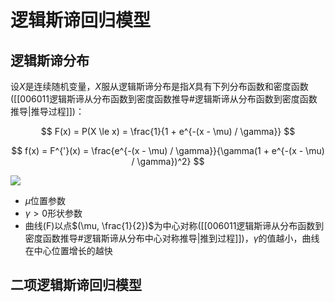 # 逻辑斯谛回归模型

## 逻辑斯谛分布

设$X$是连续随机变量，$X$服从逻辑斯谛分布是指$X$具有下列分布函数和密度函数([[006011逻辑斯谛从分布函数到密度函数推导#逻辑斯谛从分布函数到密度函数推导|推导过程]])：

$$
F(x) = P(X \le x) = \frac{1}{1 + e^{-(x - \mu) / \gamma}}
$$

$$
f(x) = F^{'}(x) = \frac{e^{-(x - \mu) / \gamma}}{\gamma(1 + e^{-(x - \mu) / \gamma})^2}
$$

![](luojisidi.png)

- $\mu$位置参数
- $\gamma > 0$形状参数
- 曲线(F)以点$(\mu, \frac{1}{2})$为中心对称([[006011逻辑斯谛从分布函数到密度函数推导#逻辑斯谛从分布中心对称推导|推到过程]])，$\gamma$的值越小，曲线在中心位置增长的越快

## 二项逻辑斯谛回归模型




